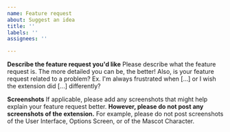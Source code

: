 ```yaml
---
name: Feature request
about: Suggest an idea
title: ''
labels: ''
assignees: ''

---
```


**Describe the feature request you'd like**
Please describe what the feature request is. The more detailed you can be, the better! Also, is your feature request related to a problem? Ex. I'm always frustrated when [...] or I wish the extension did [...] differently?

**Screenshots**
If applicable, please add any screenshots that might help explain your feature request better.
**However, please do not post any screenshots of the extension.** For example, please do not post screenshots of the User Interface, Options Screen, or of the Mascot Character.
